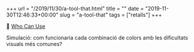 +++
url = "/2019/11/30/a-tool-that.html"
title = ""
date = "2019-11-30T12:46:33+00:00"
slug = "a-tool-that"
tags = ["retalls"]
+++

📎 [Who Can Use](https://whocanuse.com/)

Simulació: com funcionaria cada combinació de colors amb les dificultats visuals més comunes?
